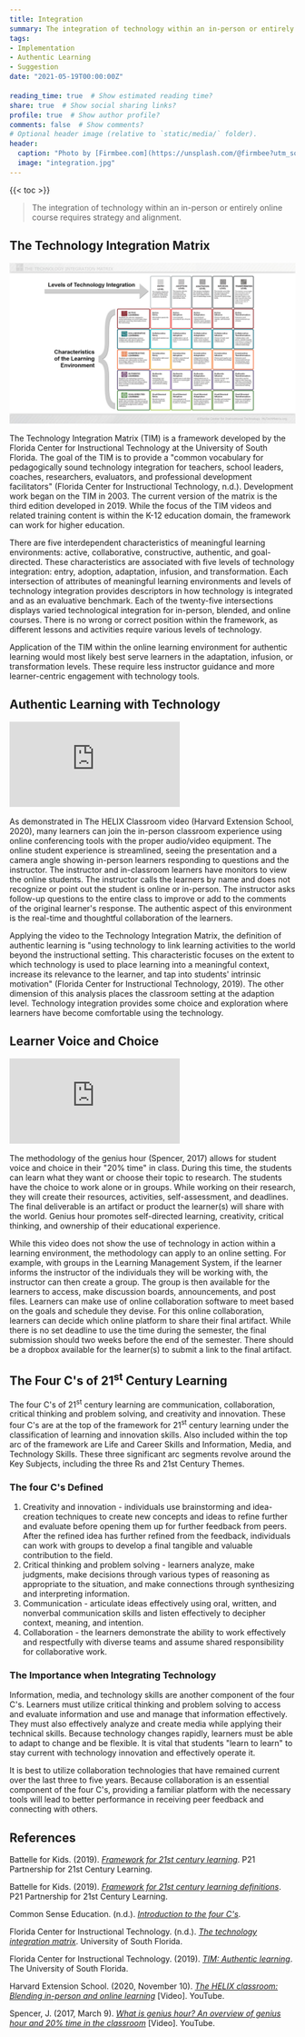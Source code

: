 ```yaml
---
title: Integration
summary: The integration of technology within an in-person or entirely online course requires strategy and alignment.
tags:
- Implementation
- Authentic Learning
- Suggestion
date: "2021-05-19T00:00:00Z"

reading_time: true  # Show estimated reading time?
share: true  # Show social sharing links?
profile: true  # Show author profile?
comments: false  # Show comments?
# Optional header image (relative to `static/media/` folder).
header:
  caption: "Photo by [Firmbee.com](https://unsplash.com/@firmbee?utm_source=unsplash&amp;utm_medium=referral&amp;utm_content=creditCopyText) on [Unsplash](https://unsplash.com/s/photos/education?utm_source=unsplash&amp;utm_medium=referral&amp;utm_content=creditCopyText)"
  image: "integration.jpg"
---
```


{{< toc >}}

> The integration of technology within an in-person or entirely online course requires strategy and alignment.

## The Technology Integration Matrix

[![The Technology Integration Matrix with descriptions. External website opens in new tab.](2019LevelsCharSlideWide.jpg)](https://fcit.usf.edu/matrix/matrix/)

The Technology Integration Matrix (TIM) is a framework developed by the Florida Center for Instructional Technology at the University of South Florida. The goal of the TIM is to provide a "common vocabulary for pedagogically sound technology integration for teachers, school leaders, coaches, researchers, evaluators, and professional development facilitators" (Florida Center for Instructional Technology, n.d.). Development work began on the TIM in 2003. The current version of the matrix is the third edition developed in 2019. While the focus of the TIM videos and related training content is within the K-12 education domain, the framework can work for higher education.

There are five interdependent characteristics of meaningful learning environments: active, collaborative, constructive, authentic, and goal-directed. These characteristics are associated with five levels of technology integration: entry, adoption, adaptation, infusion, and transformation. Each intersection of attributes of meaningful learning environments and levels of technology integration provides descriptors in how technology is integrated and as an evaluative benchmark. Each of the twenty-five intersections displays varied technological integration for in-person, blended, and online courses. There is no wrong or correct position within the framework, as different lessons and activities require various levels of technology.

Application of the TIM within the online learning environment for authentic learning would most likely best serve learners in the adaptation, infusion, or transformation levels. These require less instructor guidance and more learner-centric engagement with technology tools.

## Authentic Learning with Technology

<div class="embed-responsive embed-responsive-16by9 mb-3 mt-3"><iframe allowFullScreen="allowFullScreen" src="https://www.youtube.com/embed/SFxUFMBGgG8?ecver=1&amp;cc_load_policy=1&amp;iv_load_policy=3&amp;yt:stretch=16:9&amp;autohide=1&amp;" class="embed-responsive-item" allowtransparency="true" frameborder="0"></iframe></div>

As demonstrated in The HELIX Classroom video (Harvard Extension School, 2020), many learners can join the in-person classroom experience using online conferencing tools with the proper audio/video equipment. The online student experience is streamlined, seeing the presentation and a camera angle showing in-person learners responding to questions and the instructor. The instructor and in-classroom learners have monitors to view the online students. The instructor calls the learners by name and does not recognize or point out the student is online or in-person. The instructor asks follow-up questions to the entire class to improve or add to the comments of the original learner's response. The authentic aspect of this environment is the real-time and thoughtful collaboration of the learners.

Applying the video to the Technology Integration Matrix, the definition of authentic learning is "using technology to link learning activities to the world beyond the instructional setting. This characteristic focuses on the extent to which technology is used to place learning into a meaningful context, increase its relevance to the learner, and tap into students' intrinsic motivation" (Florida Center for Instructional Technology, 2019). The other dimension of this analysis places the classroom setting at the adaption level. Technology integration provides some choice and exploration where learners have become comfortable using the technology.

## Learner Voice and Choice

<div class="embed-responsive embed-responsive-16by9 mb-3 mt-3"><iframe allowFullScreen="allowFullScreen" src="https://www.youtube.com/embed/2n7EelMbzG0?ecver=1&amp;cc_load_policy=1&amp;iv_load_policy=3&amp;yt:stretch=16:9&amp;autohide=1&amp;" class="embed-responsive-item" allowtransparency="true" frameborder="0"></iframe></div>

The methodology of the genius hour (Spencer, 2017) allows for student voice and choice in their "20% time" in class. During this time, the students can learn what they want or choose their topic to research. The students have the choice to work alone or in groups. While working on their research, they will create their resources, activities, self-assessment, and deadlines. The final deliverable is an artifact or product the learner(s) will share with the world. Genius hour promotes self-directed learning, creativity, critical thinking, and ownership of their educational experience.

While this video does not show the use of technology in action within a learning environment, the methodology can apply to an online setting. For example, with groups in the Learning Management System, if the learner informs the instructor of the individuals they will be working with, the instructor can then create a group. The group is then available for the learners to access, make discussion boards, announcements, and post files. Learners can make use of online collaboration software to meet based on the goals and schedule they devise. For this online collaboration, learners can decide which online platform to share their final artifact. While there is no set deadline to use the time during the semester, the final submission should two weeks before the end of the semester. There should be a dropbox available for the learner(s) to submit a link to the final artifact.

## The Four C's of 21<sup>st</sup> Century Learning

The four C's of 21<sup>st</sup> century learning are communication, collaboration, critical thinking and problem solving, and creativity and innovation. These four C's are at the top of the framework for 21<sup>st</sup> century learning under the classification of learning and innovation skills. Also included within the top arc of the framework are Life and Career Skills and Information, Media, and Technology Skills. These three significant arc segments revolve around the Key Subjects, including the three Rs and 21st Century Themes.

### The four C's Defined

1. Creativity and innovation - individuals use brainstorming and idea-creation techniques to create new concepts and ideas to refine further and evaluate before opening them up for further feedback from peers. After the refined idea has further refined from the feedback, individuals can work with groups to develop a final tangible and valuable contribution to the field.
2. Critical thinking and problem solving - learners analyze, make judgments, make decisions through various types of reasoning as appropriate to the situation, and make connections through synthesizing and interpreting information.
3. Communication -  articulate ideas effectively using oral, written, and nonverbal communication skills and listen effectively to decipher context, meaning, and intention.
4. Collaboration - the learners demonstrate the ability to work effectively and respectfully with diverse teams and assume shared responsibility for collaborative work.

### The Importance when Integrating Technology

Information, media, and technology skills are another component of the four C's. Learners must utilize critical thinking and problem solving to access and evaluate information and use and manage that information effectively. They must also effectively analyze and create media while applying their technical skills. Because technology changes rapidly, learners must be able to adapt to change and be flexible. It is vital that students "learn to learn" to stay current with technology innovation and effectively operate it.

It is best to utilize collaboration technologies that have remained current over the last three to five years. Because collaboration is an essential component of the four C's, providing a familiar platform with the necessary tools will lead to better performance in receiving peer feedback and connecting with others.

## References

Battelle for Kids. (2019). *[Framework for 21st century learning](http://static.battelleforkids.org/documents/p21/P21_Framework_Brief.pdf)*. P21 Partnership for 21st Century Learning.

Battelle for Kids. (2019). *[Framework for 21st century learning definitions](http://static.battelleforkids.org/documents/p21/P21_Framework_DefinitionsBFK.pdf)*. P21 Partnership for 21st Century Learning.

Common Sense Education. (n.d.). *[Introduction to the four C's](https://www.commonsense.org/education/videos/introduction-to-the-4-cs)*.

Florida Center for Instructional Technology. (n.d.). *[The technology integration matrix](https://fcit.usf.edu/matrix)*. University of South Florida.

Florida Center for Instructional Technology. (2019). *[TIM: Authentic learning](https://fcit.usf.edu/matrix/wp-content/uploads/2019/05/2019_Authentic_Descriptors-US.pdf)*. The University of South Florida.

Harvard Extension School. (2020, November 10). *[The HELIX classroom: Blending in-person and online learning](https://www.youtube.com/watch?v=SFxUFMBGgG8)* [Video]. YouTube.

Spencer, J. (2017, March 9). *[What is genius hour? An overview of genius hour and 20% time in the classroom](https://www.youtube.com/watch?v=2n7EelMbzG0)* [Video]. YouTube.
